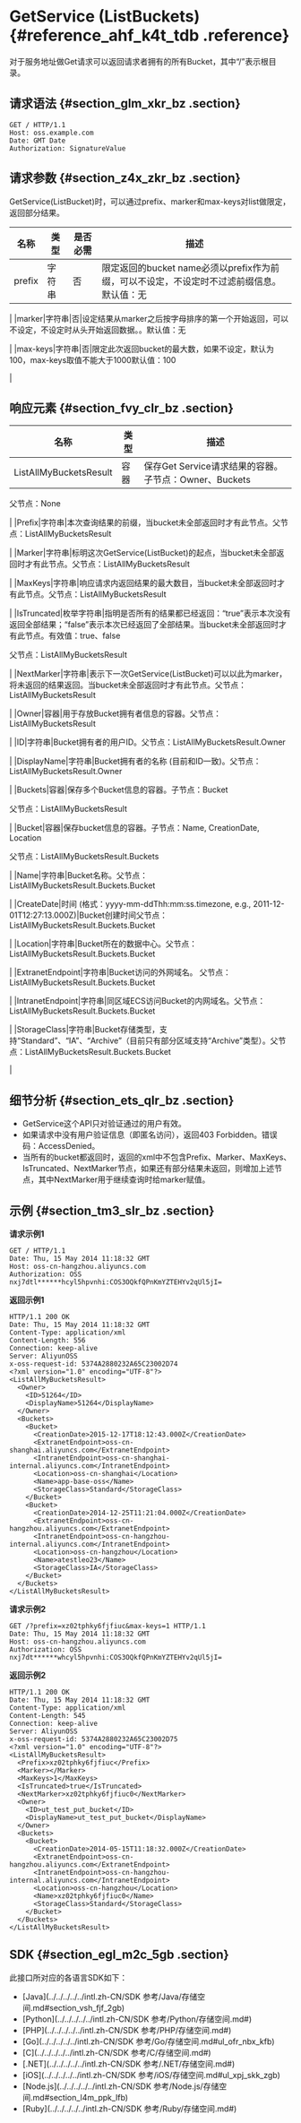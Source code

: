 # GetService \(ListBuckets\) {#reference_ahf_k4t_tdb .reference}

对于服务地址做Get请求可以返回请求者拥有的所有Bucket，其中“/”表示根目录。

## 请求语法 {#section_glm_xkr_bz .section}

```
GET / HTTP/1.1
Host: oss.example.com
Date: GMT Date
Authorization: SignatureValue
```

## 请求参数 {#section_z4x_zkr_bz .section}

GetService\(ListBucket\)时，可以通过prefix、marker和max-keys对list做限定，返回部分结果。

|名称|类型|是否必需|描述|
|--|--|----|--|
|prefix|字符串|否|限定返回的bucket name必须以prefix作为前缀，可以不设定，不设定时不过滤前缀信息。默认值：无

|
|marker|字符串|否|设定结果从marker之后按字母排序的第一个开始返回，可以不设定，不设定时从头开始返回数据。。默认值：无

|
|max-keys|字符串|否|限定此次返回bucket的最大数，如果不设定，默认为100，max-keys取值不能大于1000默认值：100

|

## 响应元素 {#section_fvy_clr_bz .section}

|名称|类型|描述|
|--|--|--|
|ListAllMyBucketsResult|容器|保存Get Service请求结果的容器。子节点：Owner、Buckets

父节点：None

|
|Prefix|字符串|本次查询结果的前缀，当bucket未全部返回时才有此节点。父节点：ListAllMyBucketsResult

|
|Marker|字符串|标明这次GetService\(ListBucket\)的起点，当bucket未全部返回时才有此节点。父节点：ListAllMyBucketsResult

|
|MaxKeys|字符串|响应请求内返回结果的最大数目，当bucket未全部返回时才有此节点。父节点：ListAllMyBucketsResult

|
|IsTruncated|枚举字符串|指明是否所有的结果都已经返回：“true”表示本次没有返回全部结果；“false”表示本次已经返回了全部结果。当bucket未全部返回时才有此节点。有效值：true、false

父节点：ListAllMyBucketsResult

|
|NextMarker|字符串|表示下一次GetService\(ListBucket\)可以以此为marker，将未返回的结果返回。当bucket未全部返回时才有此节点。父节点：ListAllMyBucketsResult

|
|Owner|容器|用于存放Bucket拥有者信息的容器。父节点：ListAllMyBucketsResult

|
|ID|字符串|Bucket拥有者的用户ID。父节点：ListAllMyBucketsResult.Owner

|
|DisplayName|字符串|Bucket拥有者的名称 \(目前和ID一致\)。父节点：ListAllMyBucketsResult.Owner

|
|Buckets|容器|保存多个Bucket信息的容器。子节点：Bucket

父节点：ListAllMyBucketsResult

|
|Bucket|容器|保存bucket信息的容器。子节点：Name, CreationDate, Location

父节点：ListAllMyBucketsResult.Buckets

|
|Name|字符串|Bucket名称。父节点：ListAllMyBucketsResult.Buckets.Bucket

|
|CreateDate|时间 \(格式：yyyy-mm-ddThh:mm:ss.timezone, e.g., 2011-12-01T12:27:13.000Z\)|Bucket创建时间父节点：ListAllMyBucketsResult.Buckets.Bucket

|
|Location|字符串|Bucket所在的数据中心。父节点：ListAllMyBucketsResult.Buckets.Bucket

|
|ExtranetEndpoint|字符串|Bucket访问的外网域名。 父节点：ListAllMyBucketsResult.Buckets.Bucket

|
|IntranetEndpoint|字符串|同区域ECS访问Bucket的内网域名。父节点：ListAllMyBucketsResult.Buckets.Bucket

|
|StorageClass|字符串|Bucket存储类型，支持“Standard”、“IA”、“Archive”（目前只有部分区域支持“Archive”类型）。父节点：ListAllMyBucketsResult.Buckets.Bucket

|

## 细节分析 {#section_ets_qlr_bz .section}

-   GetService这个API只对验证通过的用户有效。
-   如果请求中没有用户验证信息（即匿名访问），返回403 Forbidden。错误码：AccessDenied。
-   当所有的bucket都返回时，返回的xml中不包含Prefix、Marker、MaxKeys、IsTruncated、NextMarker节点，如果还有部分结果未返回，则增加上述节点，其中NextMarker用于继续查询时给marker赋值。

## 示例 {#section_tm3_slr_bz .section}

**请求示例1**

```
GET / HTTP/1.1
Date: Thu, 15 May 2014 11:18:32 GMT
Host: oss-cn-hangzhou.aliyuncs.com
Authorization: OSS nxj7dtl******hcyl5hpvnhi:COS3OQkfQPnKmYZTEHYv2qUl5jI=
```

**返回示例1**

```
HTTP/1.1 200 OK
Date: Thu, 15 May 2014 11:18:32 GMT
Content-Type: application/xml
Content-Length: 556
Connection: keep-alive
Server: AliyunOSS
x-oss-request-id: 5374A2880232A65C23002D74
<?xml version="1.0" encoding="UTF-8"?>
<ListAllMyBucketsResult>
  <Owner>
    <ID>51264</ID>
    <DisplayName>51264</DisplayName>
  </Owner>
  <Buckets>
    <Bucket>
      <CreationDate>2015-12-17T18:12:43.000Z</CreationDate>
      <ExtranetEndpoint>oss-cn-shanghai.aliyuncs.com</ExtranetEndpoint>
      <IntranetEndpoint>oss-cn-shanghai-internal.aliyuncs.com</IntranetEndpoint>
      <Location>oss-cn-shanghai</Location>
      <Name>app-base-oss</Name>
      <StorageClass>Standard</StorageClass>
    </Bucket>
    <Bucket>
      <CreationDate>2014-12-25T11:21:04.000Z</CreationDate>
      <ExtranetEndpoint>oss-cn-hangzhou.aliyuncs.com</ExtranetEndpoint>
      <IntranetEndpoint>oss-cn-hangzhou-internal.aliyuncs.com</IntranetEndpoint>
      <Location>oss-cn-hangzhou</Location>
      <Name>atestleo23</Name>
      <StorageClass>IA</StorageClass>
    </Bucket>
  </Buckets>
</ListAllMyBucketsResult>
```

**请求示例2**

```
GET /?prefix=xz02tphky6fjfiuc&max-keys=1 HTTP/1.1
Date: Thu, 15 May 2014 11:18:32 GMT
Host: oss-cn-hangzhou.aliyuncs.com
Authorization: OSS nxj7dt******whcyl5hpvnhi:COS3OQkfQPnKmYZTEHYv2qUl5jI=
```

**返回示例2**

```
HTTP/1.1 200 OK
Date: Thu, 15 May 2014 11:18:32 GMT
Content-Type: application/xml
Content-Length: 545
Connection: keep-alive
Server: AliyunOSS
x-oss-request-id: 5374A2880232A65C23002D75
<?xml version="1.0" encoding="UTF-8"?>
<ListAllMyBucketsResult>
  <Prefix>xz02tphky6fjfiuc</Prefix>
  <Marker></Marker>
  <MaxKeys>1</MaxKeys>
  <IsTruncated>true</IsTruncated>
  <NextMarker>xz02tphky6fjfiuc0</NextMarker>
  <Owner>
    <ID>ut_test_put_bucket</ID>
    <DisplayName>ut_test_put_bucket</DisplayName>
  </Owner>
  <Buckets>
    <Bucket>
      <CreationDate>2014-05-15T11:18:32.000Z</CreationDate>
      <ExtranetEndpoint>oss-cn-hangzhou.aliyuncs.com</ExtranetEndpoint>
      <IntranetEndpoint>oss-cn-hangzhou-internal.aliyuncs.com</IntranetEndpoint>
      <Location>oss-cn-hangzhou</Location>
      <Name>xz02tphky6fjfiuc0</Name>
      <StorageClass>Standard</StorageClass>
    </Bucket>
  </Buckets>
</ListAllMyBucketsResult>
```

## SDK {#section_egl_m2c_5gb .section}

此接口所对应的各语言SDK如下：

-   [Java](../../../../../intl.zh-CN/SDK 参考/Java/存储空间.md#section_vsh_fjf_2gb)
-   [Python](../../../../../intl.zh-CN/SDK 参考/Python/存储空间.md#)
-   [PHP](../../../../../intl.zh-CN/SDK 参考/PHP/存储空间.md#)
-   [Go](../../../../../intl.zh-CN/SDK 参考/Go/存储空间.md#ul_ofr_nbx_kfb)
-   [C](../../../../../intl.zh-CN/SDK 参考/C/存储空间.md#)
-   [.NET](../../../../../intl.zh-CN/SDK 参考/.NET/存储空间.md#)
-   [iOS](../../../../../intl.zh-CN/SDK 参考/iOS/存储空间.md#ul_xpj_skk_zgb)
-   [Node.js](../../../../../intl.zh-CN/SDK 参考/Node.js/存储空间.md#section_l4m_ppk_lfb)
-   [Ruby](../../../../../intl.zh-CN/SDK 参考/Ruby/存储空间.md#)

